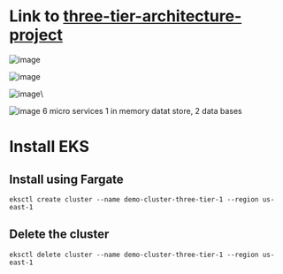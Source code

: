 # Link to [three-tier-architecture-project](https://github.com/pythonkid2/three-tier-architecture-project)


![image](https://github.com/pythonkid2/DevOps-Practice/assets/100591950/14602056-dace-44c5-bdbe-951e1c84c077)

![image](https://github.com/pythonkid2/DevOps-Practice/assets/100591950/b1f8621f-5c08-464c-b5c1-bfe037c00af5)

![image](https://github.com/pythonkid2/DevOps-Practice/assets/100591950/e8dd9860-3249-4ad5-ba27-319074699eb6)\

![image](https://github.com/pythonkid2/DevOps-Practice/assets/100591950/9161d725-7356-4090-94cd-93645ad4ea19)
6 micro services 1 in memory datat store, 2 data bases


# Install EKS

## Install using Fargate

```
eksctl create cluster --name demo-cluster-three-tier-1 --region us-east-1
```

## Delete the cluster

```
eksctl delete cluster --name demo-cluster-three-tier-1 --region us-east-1
```
